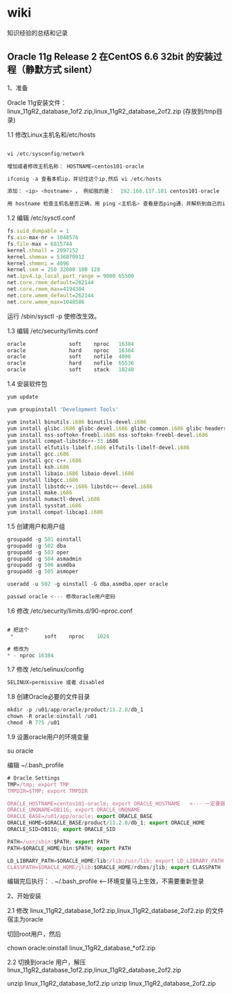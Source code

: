 # wiki

知识经验的总结和记录

## Oracle 11g Release 2 在CentOS 6.6 32bit 的安装过程（静默方式 silent）

1、准备

Oracle 11g安装文件： linux_11gR2_database_1of2.zip,linux_11gR2_database_2of2.zip (存放到/tmp目录)

1.1 修改Linux主机名和/etc/hosts

```javascript

vi /etc/sysconfig/network

增加或者修改主机名称： HOSTNAME=centos101-oracle

ifconig -a 查看本机ip，并记住这个ip,然后 vi /etc/hosts

添加： <ip> <hostname> ， 例如我的是：  192.168.137.101 centos101-oracle

用 hostname 检查主机名是否正确，用 ping <主机名> 查看是否ping通，并解析到自己的ip。

```

1.2 编辑 /etc/sysctl.conf

```javascript
fs.suid_dumpable = 1
fs.aio-max-nr = 1048576
fs.file-max = 6815744
kernel.shmall = 2097152
kernel.shmmax = 536870912
kernel.shmmni = 4096
kernel.sem = 250 32000 100 128
net.ipv4.ip_local_port_range = 9000 65500
net.core.rmem_default=262144
net.core.rmem_max=4194304
net.core.wmem_default=262144
net.core.wmem_max=1048586
```
运行 /sbin/sysctl -p 使修改生效。

1.3 编辑 /etc/security/limits.conf

```javascript
oracle              soft    nproc   16384
oracle              hard    nproc   16384
oracle              soft    nofile  4096
oracle              hard    nofile  65536
oracle              soft    stack   10240
```

1.4 安装软件包

```javascript
yum update

yum groupinstall 'Development Tools'

yum install binutils.i686 binutils-devel.i686
yum install glibc.i686 glibc-devel.i686 glibc-common.i686 glibc-headers.i686
yum install nss-softokn-freebl.i686 nss-softokn-freebl-devel.i686
yum install compat-libstdc++-33.i686
yum install elfutils-libelf.i686 elfutils-libelf-devel.i686
yum install gcc.i686
yum install gcc-c++.i686
yum install ksh.i686
yum install libaio.i686 libaio-devel.i686
yum install libgcc.i686
yum install libstdc++.i686 libstdc++-devel.i686
yum install make.i686
yum install numactl-devel.i686
yum install sysstat.i686
yum install compat-libcap1.i686
```

1.5 创建用户和用户组

```javascript
groupadd -g 501 oinstall
groupadd -g 502 dba
groupadd -g 503 oper
groupadd -g 504 asmadmin
groupadd -g 506 asmdba
groupadd -g 505 asmoper

useradd -u 502 -g oinstall -G dba,asmdba,oper oracle

passwd oracle <--- 修改oracle用户密码
```
1.6 修改 /etc/security/limits.d/90-nproc.conf

```javascript

# 把这个
 *          soft    nproc    1024

# 修改为
* - nproc 16384

```

1.7 修改 /etc/selinux/config

```javascript
SELINUX=permissive 或者 disabled
```

1.8 创建Oracle必要的文件目录

```javascript
mkdir -p /u01/app/oracle/product/11.2.0/db_1
chown -R oracle:oinstall /u01
chmod -R 775 /u01
```

1.9 设置oracle用户的环境变量

su oracle

编辑 ~/.bash_profile

```javascript
# Oracle Settings
TMP=/tmp; export TMP
TMPDIR=$TMP; export TMPDIR

ORACLE_HOSTNAME=centos101-oracle; export ORACLE_HOSTNAME   <--- 一定要跟你的主机名一样
ORACLE_UNQNAME=DB11G; export ORACLE_UNQNAME
ORACLE_BASE=/u01/app/oracle; export ORACLE_BASE
ORACLE_HOME=$ORACLE_BASE/product/11.2.0/db_1; export ORACLE_HOME
ORACLE_SID=DB11G; export ORACLE_SID

PATH=/usr/sbin:$PATH; export PATH
PATH=$ORACLE_HOME/bin:$PATH; export PATH

LD_LIBRARY_PATH=$ORACLE_HOME/lib:/lib:/usr/lib; export LD_LIBRARY_PATH
CLASSPATH=$ORACLE_HOME/jlib:$ORACLE_HOME/rdbms/jlib; export CLASSPATH
```
编辑完后执行：  . ~/.bash_profile  <--环境变量马上生效，不需要重新登录

2、开始安装

2.1 修改 linux_11gR2_database_1of2.zip,linux_11gR2_database_2of2.zip 的文件宿主为oracle

切回root用户，然后

chown oracle:oinstall linux_11gR2_database_*of2.zip

2.2 切换到oracle 用户，解压 linux_11gR2_database_1of2.zip,linux_11gR2_database_2of2.zip

unzip linux_11gR2_database_1of2.zip
unzip linux_11gR2_database_2of2.zip